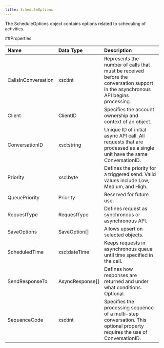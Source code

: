 ```yaml
---
title: ScheduleOptions
---
```

The ScheduleOptions object contains options related to scheduling of activities.

##Properties
<table class="table table-hover"> <thead align="left"><tr><th>Name</th><th>Data Type</th><th>Description</th></tr></thead> <tbody><tr><td>CallsInConversation</td><td>xsd:int</td><td>Represents the number of calls that must be received before the conversation support in the asynchronous API begins processing.</td></tr><tr><td>Client</td><td>ClientID</td><td>Specifies the account ownership and context of an object.</td></tr><tr><td>ConversationID</td><td>xsd:string</td><td>Unique ID of initial async API call. All requests that are processed as a single unit have the same ConversationID.</td></tr><tr><td>Priority</td><td>xsd:byte</td><td>Defines the priority for a triggered send. Valid values include Low, Medium, and High.</td></tr><tr><td>QueuePriority</td><td>Priority</td><td>Reserved for future use.</td></tr><tr><td>RequestType</td><td>RequestType</td><td>Defines request as synchronous or asynchronous API.</td></tr><tr><td>SaveOptions</td><td>SaveOption[]</td><td>Allows upsert on selected objects.</td></tr><tr><td>ScheduledTime</td><td>xsd:dateTime</td><td>Keeps requests in asynchronous queue until time specified in the call.</td></tr><tr><td>SendResponseTo</td><td>AsyncResponse[]</td><td>Defines how responses are returned and under what conditions. Optional.</td></tr><tr><td>SequenceCode</td><td>xsd:int</td><td>Specifies the processing sequence of a multi-step conversation. This optional property requires the use of ConversationID.</td></tr></tbody></table>
